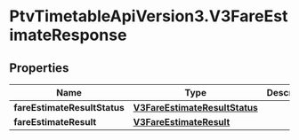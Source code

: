 # PtvTimetableApiVersion3.V3FareEstimateResponse

## Properties
Name | Type | Description | Notes
------------ | ------------- | ------------- | -------------
**fareEstimateResultStatus** | [**V3FareEstimateResultStatus**](V3FareEstimateResultStatus.md) |  | [optional] 
**fareEstimateResult** | [**V3FareEstimateResult**](V3FareEstimateResult.md) |  | [optional] 

